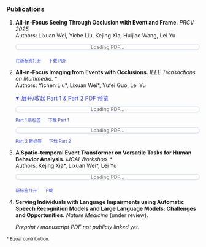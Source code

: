 <style>
.pdf-pair{display:flex;gap:1rem;flex-wrap:wrap;margin:.4rem 0 1.1rem;}
.pdf-card{border:1px solid #d9ddf8;padding:.55rem .75rem;border-radius:8px;background:#eff1fe;font-size:.75rem;text-align:center;min-width:130px;box-shadow:0 1px 2px rgba(0,0,0,.05);} 
.pdf-card:hover{background:#e6e9fb;text-decoration:none;} 
.pdf-card svg{width:26px;height:26px;fill:#3948d2;} 
.pdf-card span{display:block;margin-top:.35rem;font-weight:600;color:#3948d2;}
.pdf-single{margin:.35rem 0 1.0rem;}
/* PDF.js 预览样式 */
.pdf-preview{margin:.75rem 0 1.25rem;position:relative;padding:0.4rem;border:1px solid #cfd3ec;border-radius:8px;background:#fff;box-shadow:0 2px 4px rgba(0,0,0,.06);}
.pdf-preview.loading:before{content:'Loading PDF...';position:absolute;left:50%;top:50%;transform:translate(-50%,-50%);font-size:.8rem;color:#666;}
.pdf-preview canvas{display:block;width:100%!important;height:auto!important;border-radius:4px;}
.pdf-actions{margin-top:.35rem;font-size:.7rem;}
.pdf-actions a{margin-right:1rem;color:#3948d2;text-decoration:none;}
.pdf-actions a:hover{text-decoration:underline;}
@media (max-width:680px){.pdf-preview{padding:0.25rem;}}
</style>

### Publications

1. **All-in-Focus Seeing Through Occlusion with Event and Frame.** *PRCV 2025.*  
   Authors: Lixuan Wei, Yiche Liu, Kejing Xia, Huijiao Wang, Lei Yu  
   <div id="pdf-prcv" class="pdf-preview loading"></div>
   <div class="pdf-actions">
     <a href="static/assets/files/PRCV.pdf" target="_blank">在新标签打开</a>
     <a href="static/assets/files/PRCV.pdf" download>下载 PDF</a>
   </div>

2. **All-in-Focus Imaging from Events with Occlusions.** *IEEE Transactions on Multimedia.* *  
   Authors: Yichen Liu*, Lixuan Wei*, Yufei Guo, Lei Yu  
   <details open>
     <summary style="cursor:pointer;font-size:.9rem;color:#3948d2;margin-top:.4rem;">展开/收起 Part 1 & Part 2 PDF 预览</summary>
     <div id="pdf-tmm1" class="pdf-preview loading"></div>
     <div class="pdf-actions" style="margin-top:-.5rem;margin-bottom:.6rem;">
       <a href="static/assets/files/TMM1.pdf" target="_blank">Part 1 新标签</a>
       <a href="static/assets/files/TMM1.pdf" download>下载 Part 1</a>
     </div>
     <div id="pdf-tmm2" class="pdf-preview loading"></div>
     <div class="pdf-actions" style="margin-top:-.5rem;">
       <a href="static/assets/files/TMM2.pdf" target="_blank">Part 2 新标签</a>
       <a href="static/assets/files/TMM2.pdf" download>下载 Part 2</a>
     </div>
   </details>

3. **A Spatio-temporal Event Transformer on Versatile Tasks for Human Behavior Analysis.** *IJCAI Workshop.* *  
   Authors: Kejing Xia*, Lixuan Wei*, Lei Yu  
   <div id="pdf-ijcai" class="pdf-preview loading"></div>
   <div class="pdf-actions">
     <a href="static/assets/files/IJCAI.pdf" target="_blank">新标签打开</a>
     <a href="static/assets/files/IJCAI.pdf" download>下载</a>
   </div>

4. **Serving Individuals with Language Impairments using Automatic Speech Recognition Models and Large Language Models: Challenges and Opportunities.** *Nature Medicine* (under review).  
   <div class="pdf-single"><em>Preprint / manuscript PDF not publicly linked yet.</em></div>

<small>* Equal contribution.</small>

<script src="https://cdnjs.cloudflare.com/ajax/libs/pdf.js/3.11.174/pdf.min.js"></script>
<script>
(function(){
  const worker = 'https://cdnjs.cloudflare.com/ajax/libs/pdf.js/3.11.174/pdf.worker.min.js';
  if(window['pdfjsLib']){ pdfjsLib.GlobalWorkerOptions.workerSrc = worker; }
  const tasks = [
    { url:'static/assets/files/PRCV.pdf',  el:'pdf-prcv', pages:1 },
    { url:'static/assets/files/TMM1.pdf',  el:'pdf-tmm1', pages:1 },
    { url:'static/assets/files/TMM2.pdf',  el:'pdf-tmm2', pages:1 },
    { url:'static/assets/files/IJCAI.pdf', el:'pdf-ijcai', pages:1 }
  ];
  const renderPreview = (url, mountId, pages)=>{
    const mount = document.getElementById(mountId);
    if(!mount) return;
    pdfjsLib.getDocument(url).promise.then(pdf=>{
      mount.classList.remove('loading');
      const toRender = Math.min(pages, pdf.numPages);
      for(let p=1;p<=toRender;p++){
        pdf.getPage(p).then(page=>{
          const scale = 1.1; // 调整缩放
            const viewport = page.getViewport({ scale });
            const canvas = document.createElement('canvas');
            const ctx = canvas.getContext('2d');
            canvas.width = viewport.width; canvas.height = viewport.height;
            mount.appendChild(canvas);
            page.render({ canvasContext: ctx, viewport });
            if(p === toRender){
              // 添加半透明遮罩提示查看更多
              if(pdf.numPages > toRender){
                const more = document.createElement('div');
                more.style.cssText='position:absolute;right:10px;bottom:6px;background:rgba(0,0,0,.55);color:#fff;font-size:.65rem;padding:2px 6px;border-radius:4px;';
                more.textContent = `仅显示第 1 页 / 共 ${pdf.numPages} 页`; mount.style.position='relative'; mount.appendChild(more);
              }
            }
        });
      }
    }).catch(err=>{
      mount.classList.remove('loading');
      mount.innerHTML = '<div style="font-size:.7rem;color:#c00;">PDF 预览失败: '+ (err.message||err) +'</div>';
    });
  };
  document.addEventListener('DOMContentLoaded', ()=>{
    tasks.forEach(t=>renderPreview(t.url,t.el,t.pages));
  });
})();
</script>

